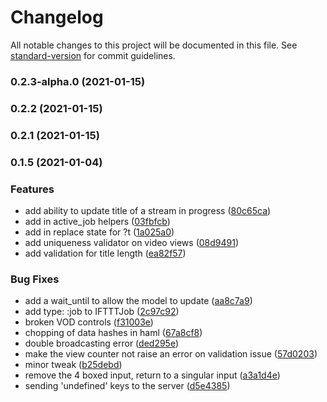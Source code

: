 # Changelog

All notable changes to this project will be documented in this file. See [standard-version](https://github.com/conventional-changelog/standard-version) for commit guidelines.

### 0.2.3-alpha.0 (2021-01-15)

### 0.2.2 (2021-01-15)

### 0.2.1 (2021-01-15)

### 0.1.5 (2021-01-04)

### Features

- add ability to update title of a stream in progress ([80c65ca](https://github.com/veuelive/veue/commit/80c65caa9a4cb65eb0803e6bc96e8ddb18595030))
- add in active_job helpers ([03fbfcb](https://github.com/veuelive/veue/commit/03fbfcbb6b303ba3bd3cf0f3af7dd3d35eb7c1d7))
- add in replace state for ?t ([1a025a0](https://github.com/veuelive/veue/commit/1a025a01faba87d2c6ca5c32735ac3ebff1cef86))
- add uniqueness validator on video views ([08d9491](https://github.com/veuelive/veue/commit/08d9491b9a88650c132af0e498622f236198a459))
- add validation for title length ([ea82f57](https://github.com/veuelive/veue/commit/ea82f57e434620d9d78584e10f6696e7a40c75b8))

### Bug Fixes

- add a wait_until to allow the model to update ([aa8c7a9](https://github.com/veuelive/veue/commit/aa8c7a9ed14a0bda923c8875e97b6c31e69cd8aa))
- add type: :job to IFTTTJob ([2c97c92](https://github.com/veuelive/veue/commit/2c97c92ab0d6f7291bf88f5512fcb61a82f1ddc4))
- broken VOD controls ([f31003e](https://github.com/veuelive/veue/commit/f31003e321d0d26450085e3359f3c0690ac840ee))
- chopping of data hashes in haml ([67a8cf8](https://github.com/veuelive/veue/commit/67a8cf8d164fe28edbc9a66f0b428db27cfa6f70))
- double broadcasting error ([ded295e](https://github.com/veuelive/veue/commit/ded295e9ce8ee97475c039ff5e42fad2f2112fc1))
- make the view counter not raise an error on validation issue ([57d0203](https://github.com/veuelive/veue/commit/57d02034fbe52a465c7b4dd533c0025e9d83d796))
- minor tweak ([b25debd](https://github.com/veuelive/veue/commit/b25debddc0e3b076fcffd9aa343b29fda9bdb5c0))
- remove the 4 boxed input, return to a singular input ([a3a1d4e](https://github.com/veuelive/veue/commit/a3a1d4e3325146691887987e31006c6b13672188))
- sending 'undefined' keys to the server ([d5e4385](https://github.com/veuelive/veue/commit/d5e43859ffcefd6eca9a4a6a966f59f27fd4982a))
